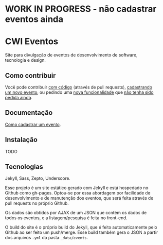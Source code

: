 # WORK IN PROGRESS - não cadastrar eventos ainda

# CWI Eventos

Site para divulgação de eventos de desenvolvimento de software, tecnologia e design.

## Como contribuir

Você pode contribuir [com código](https://github.com/CWISoftware/eventos/issues) (através de pull requests), [cadastrando um novo evento](/docs/new_event.md), ou pedindo uma [nova funcionalidade](https://github.com/CWISoftware/eventos/issues/new) que [não tenha sido pedida ainda](https://github.com/CWISoftware/eventos/issues).

## Documentação

[Como cadastrar um evento](/docs/new_event.md).

## Instalação

TODO

## Tecnologias

Jekyll, Sass, Zepto, Underscore.

Esse projeto é um site estático gerado com Jekyll e está hospedado no Github como gh-pages. Optou-se por essa abordagem por facilidade de desenvolvimento e de manutenção dos eventos, que será feita através de pull requests no próprio Github.

Os dados são obtidos por AJAX de um JSON que contém os dados de todos os eventos, e a listagem/pesquisa é feita no front-end.

O build do site é o próprio build do Jekyll, que é feito automaticamente pelo Github ao ser feito um push/merge. Esse build também gera o JSON a partir dos arquivos `.yml` da pasta `_data/events`.
